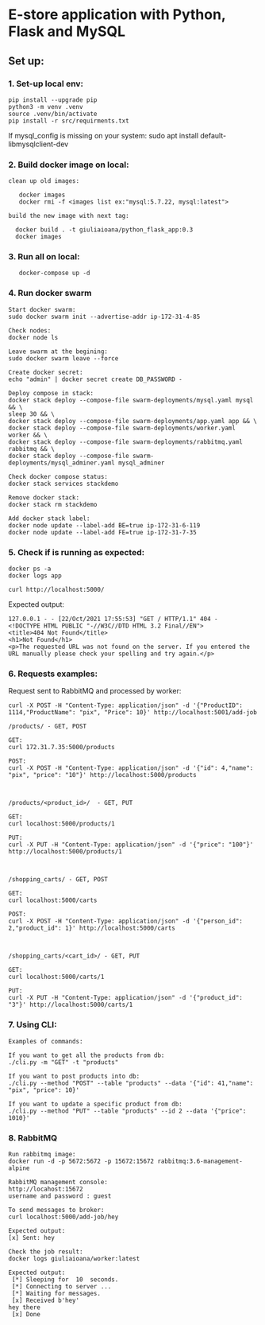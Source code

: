 # E-store application with Python, Flask and MySQL

## Set up:

### 1. Set-up local env: 
```
pip install --upgrade pip
python3 -m venv .venv
source .venv/bin/activate
pip install -r src/requirments.txt

```

If mysql_config is missing on your system:
sudo apt install default-libmysqlclient-dev 

### 2. Build docker image on local:
```
clean up old images:

   docker images
   docker rmi -f <images list ex:"mysql:5.7.22, mysql:latest">

build the new image with next tag:

  docker build . -t giuliaioana/python_flask_app:0.3
  docker images

```

### 3. Run all on local:

```
   docker-compose up -d

```

### 4. Run docker swarm 
```
Start docker swarm:
sudo docker swarm init --advertise-addr ip-172-31-4-85
```

```
Check nodes:
docker node ls
```

```
Leave swarm at the begining:
sudo docker swarm leave --force
```

```
Create docker secret:
echo "admin" | docker secret create DB_PASSWORD -
```

```
Deploy compose in stack:
docker stack deploy --compose-file swarm-deployments/mysql.yaml mysql && \
sleep 30 && \
docker stack deploy --compose-file swarm-deployments/app.yaml app && \
docker stack deploy --compose-file swarm-deployments/worker.yaml worker && \
docker stack deploy --compose-file swarm-deployments/rabbitmq.yaml rabbitmq && \
docker stack deploy --compose-file swarm-deployments/mysql_adminer.yaml mysql_adminer
```

```
Check docker compose status:
docker stack services stackdemo
```

```
Remove docker stack:
docker stack rm stackdemo
```

```
Add docker stack label:
docker node update --label-add BE=true ip-172-31-6-119
docker node update --label-add FE=true ip-172-31-7-35
```
### 5. Check if is running as expected:

```
docker ps -a
docker logs app

curl http://localhost:5000/

```
Expected output:

```
127.0.0.1 - - [22/Oct/2021 17:55:53] "GET / HTTP/1.1" 404 -
<!DOCTYPE HTML PUBLIC "-//W3C//DTD HTML 3.2 Final//EN">
<title>404 Not Found</title>
<h1>Not Found</h1>
<p>The requested URL was not found on the server. If you entered the URL manually please check your spelling and try again.</p>

```

### 6. Requests examples: 

Request sent to RabbitMQ and processed by worker: 
```
curl -X POST -H "Content-Type: application/json" -d '{"ProductID": 1114,"ProductName": "pix", "Price": 10}' http://localhost:5001/add-job
```
```
/products/ - GET, POST

GET: 
curl 172.31.7.35:5000/products

POST: 
curl -X POST -H "Content-Type: application/json" -d '{"id": 4,"name": "pix", "price": "10"}' http://localhost:5000/products



/products/<product_id>/  - GET, PUT 

GET:
curl localhost:5000/products/1

PUT: 
curl -X PUT -H "Content-Type: application/json" -d '{"price": "100"}' http://localhost:5000/products/1



/shopping_carts/ - GET, POST 

GET: 
curl localhost:5000/carts

POST:
curl -X POST -H "Content-Type: application/json" -d '{"person_id": 2,"product_id": 1}' http://localhost:5000/carts



/shopping_carts/<cart_id>/ - GET, PUT

GET: 
curl localhost:5000/carts/1

PUT:
curl -X PUT -H "Content-Type: application/json" -d '{"product_id": "3"}' http://localhost:5000/carts/1

```

### 7. Using CLI: 

``` 
Examples of commands: 

If you want to get all the products from db: 
./cli.py -m "GET" -t "products" 

If you want to post products into db: 
./cli.py --method "POST" --table "products" --data '{"id": 41,"name": "pix", "price": 10}'

If you want to update a specific product from db:
./cli.py --method "PUT" --table "products" --id 2 --data '{"price": 1010}'

```

### 8. RabbitMQ

```
Run rabbitmq image: 
docker run -d -p 5672:5672 -p 15672:15672 rabbitmq:3.6-management-alpine

RabbitMQ management console:
http://locahost:15672
username and password : guest 

To send messages to broker: 
curl localhost:5000/add-job/hey

Expected output: 
[x] Sent: hey

Check the job result: 
docker logs giuliaioana/worker:latest

Expected output: 
 [*] Sleeping for  10  seconds.
 [*] Connecting to server ...
 [*] Waiting for messages.
 [x] Received b'hey'
hey there
 [x] Done

```